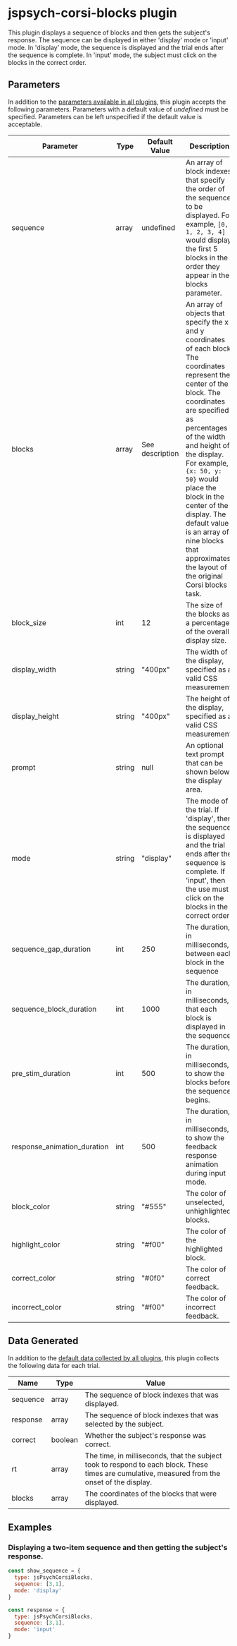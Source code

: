 # jspsych-corsi-blocks plugin

This plugin displays a sequence of blocks and then gets the subject's response. The sequence can be displayed in either 'display' mode or 'input' mode. In 'display' mode, the sequence is displayed and the trial ends after the sequence is complete. In 'input' mode, the subject must click on the blocks in the correct order.

## Parameters

In addition to the [parameters available in all plugins](https://www.jspsych.org/overview/plugins#parameters-available-in-all-plugins), this plugin accepts the following parameters. Parameters with a default value of *undefined* must be specified. Parameters can be left unspecified if the default value is acceptable.

| Parameter | Type | Default Value | Description |
| ----------|------|---------------|------------ |
| sequence | array | undefined | An array of block indexes that specify the order of the sequence to be displayed. For example, `[0, 1, 2, 3, 4]` would display the first 5 blocks in the order they appear in the blocks parameter. |
| blocks | array | See description | An array of objects that specify the x and y coordinates of each block. The coordinates represent the center of the block. The coordinates are specified as percentages of the width and height of the display. For example, `{x: 50, y: 50}` would place the block in the center of the display. The default value is an array of nine blocks that approximates the layout of the original Corsi blocks task. |
| block_size | int | 12 | The size of the blocks as a percentage of the overall display size. |
| display_width | string | "400px" | The width of the display, specified as a valid CSS measurement. |
| display_height | string | "400px" | The height of the display, specified as a valid CSS measurement. |
| prompt | string | null | An optional text prompt that can be shown below the display area. |
| mode | string | "display" | The mode of the trial. If 'display', then the sequence is displayed and the trial ends after the sequence is complete. If 'input', then the use must click on the blocks in the correct order.
| sequence_gap_duration | int | 250 | The duration, in milliseconds, between each block in the sequence |
| sequence_block_duration | int | 1000 | The duration, in milliseconds, that each block is displayed in the sequence |
| pre_stim_duration | int | 500 | The duration, in milliseconds, to show the blocks before the sequence begins. |
| response_animation_duration | int | 500 | The duration, in milliseconds, to show the feedback response animation during input mode. |
| block_color | string | "#555" | The color of unselected, unhighlighted blocks. |
| highlight_color | string | "#f00" | The color of the highlighted block. |
| correct_color | string | "#0f0" | The color of correct feedback. |
| incorrect_color | string | "#f00" | The color of incorrect feedback. |

## Data Generated

In addition to the [default data collected by all plugins](../overview/plugins.md#data-collected-by-all-plugins), this plugin collects the following data for each trial.

| Name      | Type    | Value                                    |
| --------- | ------- | ---------------------------------------- |
| sequence | array   | The sequence of block indexes that was displayed. |
| response | array   | The sequence of block indexes that was selected by the subject. |
| correct | boolean | Whether the subject's response was correct. |
| rt | array | The time, in milliseconds, that the subject took to respond to each block. These times are cumulative, measured from the onset of the display. |
| blocks | array | The coordinates of the blocks that were displayed. |

## Examples

### Displaying a two-item sequence and then getting the subject's response.

```javascript
const show_sequence = {
  type: jsPsychCorsiBlocks,
  sequence: [3,1],
  mode: 'display'
}

const response = {
  type: jsPsychCorsiBlocks,
  sequence: [3,1],
  mode: 'input'
}
```